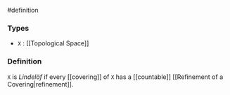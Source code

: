 #definition
### Types
- `X` : [[Topological Space]] 
### Definition
`X` is *Lindelöf* if every [[covering]] of `X` has a [[countable]] [[Refinement of a Covering|refinement]].